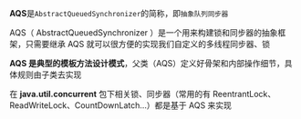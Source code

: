 **AQS**是`AbstractQueuedSynchronizer`的简称，即`抽象队列同步器`

AQS（ AbstractQueuedSynchronizer ）是一个用来构建锁和同步器的抽象框架，只需要继承 AQS 就可以很方便的实现我们自定义的多线程同步器、锁

**AQS 是典型的模板方法设计模式**，父类（AQS）定义好骨架和内部操作细节，具体规则由子类去实现

在 **java.util.concurrent** 包下相关锁、同步器（常用的有 ReentrantLock、 ReadWriteLock、CountDownLatch...）都是基于 AQS 来实现

